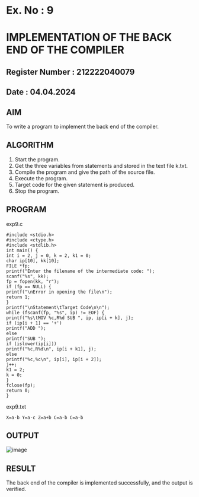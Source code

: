 # Ex. No : 9	
# IMPLEMENTATION OF THE BACK END OF THE COMPILER 
## Register Number : 212222040079
## Date : 04.04.2024

## AIM   
To write a program to implement the back end of the compiler.

## ALGORITHM
1.	Start the program.
2.	Get the three variables from statements and stored in the text file k.txt.
3.	Compile the program and give the path of the source file.
4.	Execute the program.
5.	Target code for the given statement is produced.
6.	Stop the program.

## PROGRAM
exp9.c
```
#include <stdio.h>
#include <ctype.h>
#include <stdlib.h>
int main() {
int i = 2, j = 0, k = 2, k1 = 0;
char ip[10], kk[10];
FILE *fp;
printf("Enter the filename of the intermediate code: ");
scanf("%s", kk);
fp = fopen(kk, "r");
if (fp == NULL) {
printf("\nError in opening the file\n");
return 1;
}
printf("\nStatement\tTarget Code\n\n");
while (fscanf(fp, "%s", ip) != EOF) {
printf("%s\tMOV %c,R%d SUB ", ip, ip[i + k], j);
if (ip[i + 1] == '+')
printf("ADD ");
else
printf("SUB ");
if (islower(ip[i]))
printf("%c,R%d\n", ip[i + k1], j);
else
printf("%c,%c\n", ip[i], ip[i + 2]);
j++;
k1 = 2;
k = 0;
}
fclose(fp);
return 0;
}
```
exp9.txt
```
X=a-b Y=a-c Z=a+b C=a-b C=a-b
```
## OUTPUT 
![image](https://github.com/KISHOREM04/19CS409-Compiler-Design-Lab/assets/119404643/f6a265d3-4a83-48fe-b40f-05635a31f5c6)

## RESULT
The back end of the compiler is implemented successfully, and the output is verified.

